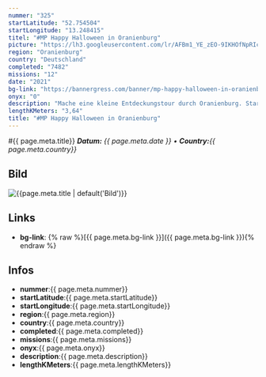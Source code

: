```yaml
---
nummer: "325"
startLatitude: "52.754504"
startLongitude: "13.248415"
titel: "#MP Happy Halloween in Oranienburg"
picture: "https://lh3.googleusercontent.com/lr/AFBm1_YE_zEO-9IKHOfNpRIce3svqA8cNFuQ5Ga71gm3DdjfsGh1GTa6-lEosukhM8WgTJiJSnLjRekeVb5pn_oo3ELl5BglgPzIKlHm4VsPPFz_0ftiOAECY84rnqxro1S_Lz8_JLpzPcfgrf_eZgth2DR0CJpxKyZQBrp-h4OALn0y6mjA15cq4cq63mgIAqz_SiD5TBBq0bGsv8lkQl8-hdwNtIxt16qViKpSweAM5E2YDQKkq3AeFKSs7bE-dz5PEqx-Q8KOoqYCp0z358n6QH7UMZN1FKOH_NurGKRdAqjv1XkSEx6XKN44USPAq6nvrbvQ2O-jgSZ-dzJnUVRVmkgRicRVBtpLs_McYaiBPX4fWn00bGMk1pe3TvASwd1WBUNQxgz3rlc4bHv3rMXsWkajoobgFaZAhqh3Q7G-d5c3mu8orOo9lX1xdGbZafYFbQgsX_IC5QYwF6YKhHy26ZKp9Apjs9dw4mIRvLQU4UjFjCNJyywGHJAjXeKYDu8GiuEKXpfbt56FKCbTbTqf1DbGxH4TgKPNuBSKnRQnxsB3WwgJ-RZ_lyvCPVVAYl2wMzqsJnvT23fh6GLPMIbuO-hpEucnlYjddBmEvpsM1GEMorZp-UdxL4M35sw2eJHmjKdQPFdrASuiZF2qdOa4-m20Mlw4dFETK7ocQ8dPM8cYEm44kgCpFAvhvKbanPPGnh-3g10-QY8iVASliBdxHy7PXnuLGVzzk_bWR06k3zSmpqcoESlX_2fas7wmto_71r1XKubCN-3qrNv5L_uaoULs_H3N0XSGD3pNV9hDF5j_nysbySvbPWdfk3Qipr9B74nJkuZ4hzN9n2f6lwfGTkpE9AAniYNJb1A7"
region: "Oranienburg"
country: "Deutschland"
completed: "7482"
missions: "12"
date: "2021"
bg-link: "https://bannergress.com/banner/mp-happy-halloween-in-oranienburg-b2cc"
onyx: "0"
description: "Mache eine kleine Entdeckungstour durch Oranienburg. Start ist am Bahnhof und führt die zum Schloss wieder zurück zum Bahnhof\n\nBanner geht am 01.11.2021 offline"
lengthKMeters: "3,64"
title: "#MP Happy Halloween in Oranienburg"
---
```


#{{ page.meta.title}}
_**Datum:** {{ page.meta.date }} • **Country:**{{ page.meta.country}}_

## Bild
![{{page.meta.title | default('Bild')}}]({{page.meta.picture}})

## Links
- **bg-link**: {% raw %}[{{ page.meta.bg-link }}]({{ page.meta.bg-link }}){% endraw %}

## Infos
- **nummer**:{{ page.meta.nummer}}
- **startLatitude**:{{ page.meta.startLatitude}}
- **startLongitude**:{{ page.meta.startLongitude}}
- **region**:{{ page.meta.region}}
- **country**:{{ page.meta.country}}
- **completed**:{{ page.meta.completed}}
- **missions**:{{ page.meta.missions}}
- **onyx**:{{ page.meta.onyx}}
- **description**:{{ page.meta.description}}
- **lengthKMeters**:{{ page.meta.lengthKMeters}}

